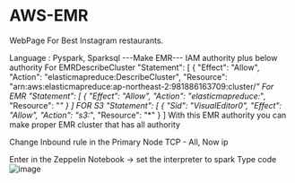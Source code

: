 # AWS-EMR
WebPage For Best Instagram restaurants.

Language : Pyspark, Sparksql
---Make EMR---
IAM authority 
plus below authority
For EMRDescribeCluster
"Statement": [
        {
            "Effect": "Allow",
            "Action": "elasticmapreduce:DescribeCluster",
            "Resource": "arn:aws:elasticmapreduce:ap-northeast-2:981886163709:cluster/*"
For EMR
"Statement": [
        {
            "Effect": "Allow",
            "Action": "elasticmapreduce:*",
            "Resource": "*"
        }
    ]
FOR S3
"Statement": [
        {
            "Sid": "VisualEditor0",
            "Effect": "Allow",
            "Action": "s3:*",
            "Resource": "*"
        }
    ]
With this EMR authority you can make proper EMR cluster that has all authority

Change Inbound rule in the Primary Node
TCP - All, Now ip 

Enter in the Zeppelin Notebook -> set the interpreter to spark
Type code
![image](https://github.com/Ad-free-Instagram-ranking-site/AWS-EMR/assets/119919849/96eccad5-ef39-4d79-b618-f44d6485c765)
